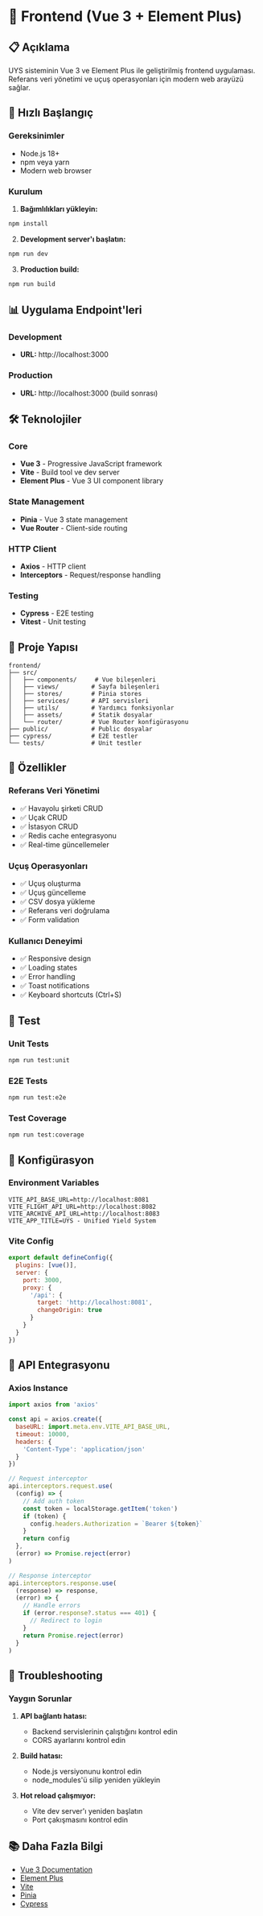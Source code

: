# 🎨 Frontend (Vue 3 + Element Plus)

## 📋 Açıklama

UYS sisteminin Vue 3 ve Element Plus ile geliştirilmiş frontend uygulaması. Referans veri yönetimi ve uçuş operasyonları için modern web arayüzü sağlar.

## 🚀 Hızlı Başlangıç

### Gereksinimler
- Node.js 18+
- npm veya yarn
- Modern web browser

### Kurulum

1. **Bağımlılıkları yükleyin:**
```bash
npm install
```

2. **Development server'ı başlatın:**
```bash
npm run dev
```

3. **Production build:**
```bash
npm run build
```

## 📊 Uygulama Endpoint'leri

### Development
- **URL:** http://localhost:3000

### Production
- **URL:** http://localhost:3000 (build sonrası)

## 🛠️ Teknolojiler

### Core
- **Vue 3** - Progressive JavaScript framework
- **Vite** - Build tool ve dev server
- **Element Plus** - Vue 3 UI component library

### State Management
- **Pinia** - Vue 3 state management
- **Vue Router** - Client-side routing

### HTTP Client
- **Axios** - HTTP client
- **Interceptors** - Request/response handling

### Testing
- **Cypress** - E2E testing
- **Vitest** - Unit testing

## 📁 Proje Yapısı

```
frontend/
├── src/
│   ├── components/     # Vue bileşenleri
│   ├── views/         # Sayfa bileşenleri
│   ├── stores/        # Pinia stores
│   ├── services/      # API servisleri
│   ├── utils/         # Yardımcı fonksiyonlar
│   ├── assets/        # Statik dosyalar
│   └── router/        # Vue Router konfigürasyonu
├── public/            # Public dosyalar
├── cypress/           # E2E testler
└── tests/             # Unit testler
```

## 🎯 Özellikler

### Referans Veri Yönetimi
- ✅ Havayolu şirketi CRUD
- ✅ Uçak CRUD
- ✅ İstasyon CRUD
- ✅ Redis cache entegrasyonu
- ✅ Real-time güncellemeler

### Uçuş Operasyonları
- ✅ Uçuş oluşturma
- ✅ Uçuş güncelleme
- ✅ CSV dosya yükleme
- ✅ Referans veri doğrulama
- ✅ Form validation

### Kullanıcı Deneyimi
- ✅ Responsive design
- ✅ Loading states
- ✅ Error handling
- ✅ Toast notifications
- ✅ Keyboard shortcuts (Ctrl+S)

## 🧪 Test

### Unit Tests
```bash
npm run test:unit
```

### E2E Tests
```bash
npm run test:e2e
```

### Test Coverage
```bash
npm run test:coverage
```

## 🔧 Konfigürasyon

### Environment Variables
```env
VITE_API_BASE_URL=http://localhost:8081
VITE_FLIGHT_API_URL=http://localhost:8082
VITE_ARCHIVE_API_URL=http://localhost:8083
VITE_APP_TITLE=UYS - Unified Yield System
```

### Vite Config
```javascript
export default defineConfig({
  plugins: [vue()],
  server: {
    port: 3000,
    proxy: {
      '/api': {
        target: 'http://localhost:8081',
        changeOrigin: true
      }
    }
  }
})
```

## 📝 API Entegrasyonu

### Axios Instance
```javascript
import axios from 'axios'

const api = axios.create({
  baseURL: import.meta.env.VITE_API_BASE_URL,
  timeout: 10000,
  headers: {
    'Content-Type': 'application/json'
  }
})

// Request interceptor
api.interceptors.request.use(
  (config) => {
    // Add auth token
    const token = localStorage.getItem('token')
    if (token) {
      config.headers.Authorization = `Bearer ${token}`
    }
    return config
  },
  (error) => Promise.reject(error)
)

// Response interceptor
api.interceptors.response.use(
  (response) => response,
  (error) => {
    // Handle errors
    if (error.response?.status === 401) {
      // Redirect to login
    }
    return Promise.reject(error)
  }
)
```

## 🚨 Troubleshooting

### Yaygın Sorunlar

1. **API bağlantı hatası:**
   - Backend servislerinin çalıştığını kontrol edin
   - CORS ayarlarını kontrol edin

2. **Build hatası:**
   - Node.js versiyonunu kontrol edin
   - node_modules'ü silip yeniden yükleyin

3. **Hot reload çalışmıyor:**
   - Vite dev server'ı yeniden başlatın
   - Port çakışmasını kontrol edin

## 📚 Daha Fazla Bilgi

- [Vue 3 Documentation](https://vuejs.org/)
- [Element Plus](https://element-plus.org/)
- [Vite](https://vitejs.dev/)
- [Pinia](https://pinia.vuejs.org/)
- [Cypress](https://cypress.io/) 